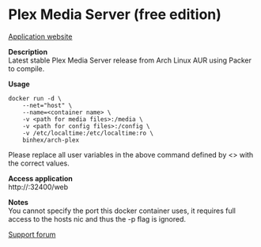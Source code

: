 # Plex Media Server (free edition)  
[Application website](https://plex.tv/)

**Description**<br>
Latest stable Plex Media Server release from Arch Linux AUR using Packer to compile.

**Usage**
```
docker run -d \
	--net="host" \
	--name=<container name> \
	-v <path for media files>:/media \
	-v <path for config files>:/config \
	-v /etc/localtime:/etc/localtime:ro \
	binhex/arch-plex
```
Please replace all user variables in the above command defined by <> with the correct values.

**Access application**<br>
http://<host ip>:32400/web

**Notes**<br>
You cannot specify the port this docker container uses, it requires full access to the hosts nic and thus the -p flag is ignored.

[Support forum](http://lime-technology.com/forum/index.php?topic=38055.0)

